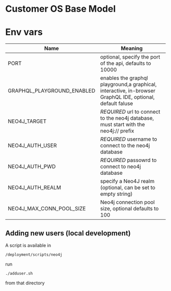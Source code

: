 # Customer OS Base Model

# Env vars
| Name                       | Meaning                                                                                                  |
|----------------------------|----------------------------------------------------------------------------------------------------------|
| PORT                       | optional, specify the port of the api, defaults to 10000                                                  |
| GRAPHQL_PLAYGROUND_ENABLED | enables the graphql playground,a graphical, interactive, in-browser GraphQL IDE, optional, default faluse |
| NEO4J_TARGET               | *REQUIRED* url to connect to the neo4j database, must start with the neo4j:// prefix                     |
| NEO4J_AUTH_USER            | *REQUIRED* username to connect to the neo4j database                                                     |
| NEO4J_AUTH_PWD             | *REQUIRED* passowrd to connect to neo4j database                                                         |
| NEO4J_AUTH_REALM           | specify a Neo4J realm (optional, can be set to empty string)                                             |
| NEO4J_MAX_CONN_POOL_SIZE   | Neo4j connection pool size, optional defaults to 100                                                     |


## Adding new users (local development)
A script is available in
```
/deployment/scripts/neo4j
```

run
```
./adduser.sh
```
from that directory